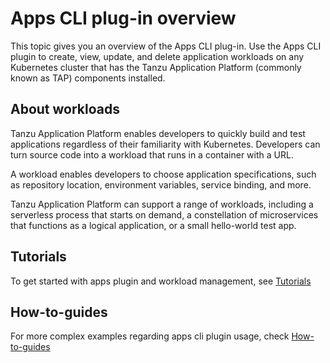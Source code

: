 # Apps CLI plug-in overview

This topic gives you an overview of the Apps CLI plug-in. Use the Apps CLI plugin to create, view, update, and delete application workloads on any Kubernetes cluster that has the Tanzu Application Platform (commonly known as TAP) components installed.

## <a id='about'></a>About workloads

Tanzu Application Platform enables developers to quickly build and test applications regardless of their familiarity with Kubernetes.
Developers can turn source code into a workload that runs in a container with a URL.

A workload enables developers to choose application specifications, such as repository location, environment variables, service binding, and more.

Tanzu Application Platform can support a range of workloads, including a serverless process that starts on demand, a constellation of microservices that functions as a logical application, or a small hello-world test app.

## <a id='tutorials'></a>Tutorials

To get started with apps plugin and workload management, see [Tutorials](tutorials.hbs.md)

## <a id='how-to-guides'></a>How-to-guides

For more complex examples regarding apps cli plugin usage, check [How-to-guides](how-to-guides.hbs.md)

<!-- describe each component and how they work together -->
